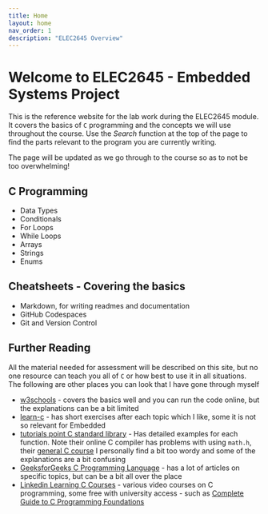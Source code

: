 ```yaml
---
title: Home
layout: home
nav_order: 1
description: "ELEC2645 Overview"
---
```



# Welcome to ELEC2645 - Embedded Systems Project

This is the reference website for the lab work during the ELEC2645 module. It covers the basics of `C` programming and the concepts we will use throughout the course. Use the *Search* function at the top of the page to find the parts relevant to the program you are currently writing.

The page will be updated as we go through to the course so as to not be too overwhelming!

## C Programming

- Data Types
- Conditionals
- For Loops
- While Loops
- Arrays
- Strings
- Enums




## Cheatsheets - Covering the basics

- Markdown, for writing readmes and documentation
- GitHub Codespaces
- Git and Version Control


## Further Reading

All the material needed for assessment will be described on this site, but no one resource can teach you all of `C` or how best to use it in all situations. The following are other places you can look that I have gone through myself

- [w3schools](https://www.w3schools.com/c/index.php) - covers the basics well and you can run the code online, but the explanations can be a bit limited
- [learn-c](https://www.learn-c.org/) - has short exercises after each topic which I like, some it is not so relevant for Embedded
- [tutorials point C standard library](https://www.tutorialspoint.com/c_standard_library/index.htm) - Has detailed examples for each function. Note their online C compiler has problems with using `math.h`, their [general C course](https://www.tutorialspoint.com/cprogramming/index.htm) I personally find a bit too wordy and some of the explanations are a bit confusing
- [GeeksforGeeks C Programming Language](https://www.geeksforgeeks.org/c-programming-language/) - has a lot of articles on specific topics, but can be a bit all over the place
- [Linkedin Learning C Courses](https://www.linkedin.com/learning/topics/c) - various video courses on C programming, some free with university access - such as [Complete Guide to C Programming Foundations](https://www.linkedin.com/learning/complete-guide-to-c-programming-foundations?u=2720425)
